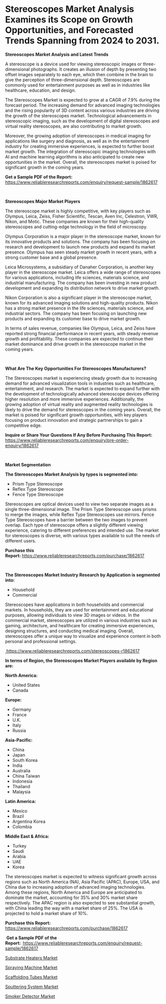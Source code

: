 <p><h1>Stereoscopes Market Analysis Examines its Scope on Growth Opportunities, and Forecasted Trends Spanning from 2024 to 2031.</h1></p><p><strong>Stereoscopes Market Analysis and Latest Trends</strong></p>
<p><p>A stereoscope is a device used for viewing stereoscopic images or three-dimensional photographs. It creates an illusion of depth by presenting two offset images separately to each eye, which then combine in the brain to give the perception of three-dimensional depth. Stereoscopes are commonly used for entertainment purposes as well as in industries like healthcare, education, and design.</p><p>The Stereoscopes Market is expected to grow at a CAGR of 7.9% during the forecast period. The increasing demand for advanced imaging technologies and the rising popularity of 3D content across various industries are driving the growth of the stereoscopes market. Technological advancements in stereoscopic imaging, such as the development of digital stereoscopes and virtual reality stereoscopes, are also contributing to market growth.</p><p>Moreover, the growing adoption of stereoscopes in medical imaging for applications like surgery and diagnosis, as well as in the entertainment industry for creating immersive experiences, is expected to further boost market growth. The integration of stereoscopic imaging technologies with AI and machine learning algorithms is also anticipated to create new opportunities in the market. Overall, the stereoscopes market is poised for significant growth in the coming years.</p></p>
<p><strong>Get a Sample PDF of the Report:&nbsp;</strong> <a href="https://www.reliableresearchreports.com/enquiry/request-sample/1862617">https://www.reliableresearchreports.com/enquiry/request-sample/1862617</a></p>
<p>&nbsp;</p>
<p><strong>Stereoscopes Major Market Players</strong></p>
<p><p>The stereoscope market is highly competitive, with key players such as Olympus, Leica, Zeiss, Fisher Scientific, Tescan, Aven Inc, Celestron, VWR, Nikon, and Motic. These companies are known for their high-quality stereoscopes and cutting-edge technology in the field of microscopy.</p><p>Olympus Corporation is a major player in the stereoscope market, known for its innovative products and solutions. The company has been focusing on research and development to launch new products and expand its market presence. Olympus has seen steady market growth in recent years, with a strong customer base and a global presence.</p><p>Leica Microsystems, a subsidiary of Danaher Corporation, is another key player in the stereoscope market. Leica offers a wide range of stereoscopes for various applications, including life sciences, materials science, and industrial manufacturing. The company has been investing in new product development and expanding its distribution network to drive market growth.</p><p>Nikon Corporation is also a significant player in the stereoscope market, known for its advanced imaging solutions and high-quality products. Nikon has a strong market presence in the life sciences, materials science, and industrial sectors. The company has been focusing on launching new products and expanding its customer base to drive market growth.</p><p>In terms of sales revenue, companies like Olympus, Leica, and Zeiss have reported strong financial performance in recent years, with steady revenue growth and profitability. These companies are expected to continue their market dominance and drive growth in the stereoscope market in the coming years.</p></p>
<p>&nbsp;</p>
<p><strong>What Are The Key Opportunities For Stereoscopes Manufacturers?</strong></p>
<p><p>The Stereoscopes market is experiencing steady growth due to increasing demand for advanced visualization tools in industries such as healthcare, entertainment, and research. The market is expected to expand further with the development of technologically advanced stereoscope devices offering higher resolution and more immersive experiences. Additionally, the growing adoption of virtual reality and augmented reality technologies is likely to drive the demand for stereoscopes in the coming years. Overall, the market is poised for significant growth opportunities, with key players focusing on product innovation and strategic partnerships to gain a competitive edge.</p></p>
<p><strong>Inquire or Share Your Questions If Any Before Purchasing This Report:</strong> <a href="https://www.reliableresearchreports.com/enquiry/pre-order-enquiry/1862617">https://www.reliableresearchreports.com/enquiry/pre-order-enquiry/1862617</a></p>
<p>&nbsp;</p>
<p><strong>Market Segmentation</strong></p>
<p><strong>The Stereoscopes Market Analysis by types is segmented into:</strong></p>
<p><ul><li>Prism Type Stereoscope</li><li>Reflex Type Stereoscope</li><li>Fence Type Stereoscope</li></ul></p>
<p><p>Stereoscopes are optical devices used to view two separate images as a single three-dimensional image. The Prism Type Stereoscope uses prisms to merge the images, while Reflex Type Stereoscopes use mirrors. Fence Type Stereoscopes have a barrier between the two images to prevent overlap. Each type of stereoscope offers a slightly different viewing experience, catering to different preferences and intended use. The market for stereoscopes is diverse, with various types available to suit the needs of different users.</p></p>
<p><strong>Purchase this Report:&nbsp;</strong><a href="https://www.reliableresearchreports.com/purchase/1862617">https://www.reliableresearchreports.com/purchase/1862617</a></p>
<p>&nbsp;</p>
<p><strong>The Stereoscopes Market Industry Research by Application is segmented into:</strong></p>
<p><ul><li>Household</li><li>Commercial</li></ul></p>
<p><p>Stereoscopes have applications in both households and commercial markets. In households, they are used for entertainment and educational purposes, allowing individuals to view 3D images or videos. In the commercial market, stereoscopes are utilized in various industries such as gaming, architecture, and healthcare for creating immersive experiences, designing structures, and conducting medical imaging. Overall, stereoscopes offer a unique way to visualize and experience content in both personal and professional settings.</p></p>
<p><a href="https://www.reliableresearchreports.com/stereoscopes-r1862617">&nbsp;https://www.reliableresearchreports.com/stereoscopes-r1862617</a></p>
<p><strong>In terms of Region, the Stereoscopes Market Players available by Region are:</strong></p>
<p>
    <p> <strong> North America: </strong>
        <ul>
            <li>United States</li>
            <li>Canada</li>
        </ul>
        </p> 
    <p> <strong> Europe: </strong>
        <ul>
            <li>Germany</li>
            <li>France</li>
            <li>U.K.</li>
            <li>Italy</li>
            <li>Russia</li>
        </ul>
        </p> 
    <p> <strong> Asia-Pacific: </strong>
        <ul>
            <li>China</li>
            <li>Japan</li>
            <li>South Korea</li>
            <li>India</li>
            <li>Australia</li>
            <li>China Taiwan</li>
            <li>Indonesia</li>
            <li>Thailand</li>
            <li>Malaysia</li>
        </ul>
        </p> 
    <p> <strong> Latin America: </strong>
        <ul>
            <li>Mexico</li>
            <li>Brazil</li>
            <li>Argentina Korea</li>
            <li>Colombia</li>
        </ul>
        </p> 
    <p> <strong> Middle East & Africa: </strong>
        <ul>
            <li>Turkey</li>
            <li>Saudi</li>
            <li>Arabia</li>
            <li>UAE</li>
            <li>Korea</li>
        </ul>
    </p>
    </p>
<p><p>The stereoscopes market is expected to witness significant growth across regions such as North America (NA), Asia Pacific (APAC), Europe, USA, and China due to increasing adoption of advanced imaging technologies. Among these regions, North America and Europe are anticipated to dominate the market, accounting for 35% and 30% market share respectively. The APAC region is also expected to see substantial growth, with China leading the way with a market share of 25%. The USA is projected to hold a market share of 10%.</p></p>
<p><strong>Purchase this Report: </strong><a href="https://www.reliableresearchreports.com/purchase/1862617">https://www.reliableresearchreports.com/purchase/1862617</a></p>
<p>&nbsp;<strong>Get a Sample PDF of the Report:&nbsp;&nbsp;</strong><a href="https://www.reliableresearchreports.com/enquiry/request-sample/1862617">https://www.reliableresearchreports.com/enquiry/request-sample/1862617</a></p>
<p><strong></strong></p>
<p><p><a href="https://github.com/hzxpgedq27/Market-Research-Report-List-1/blob/main/substrate-heaters-market.md">Substrate Heaters Market</a></p><p><a href="https://github.com/mdinislamsheik/Market-Research-Report-List-1/blob/main/spraying-machine-market.md">Spraying Machine Market</a></p><p><a href="https://github.com/sardarp081/Market-Research-Report-List-2/blob/main/scaffolding-tubes-market.md">Scaffolding Tubes Market</a></p><p><a href="https://github.com/waylose1223/Market-Research-Report-List-2/blob/main/sputtering-system-market.md">Sputtering System Market</a></p><p><a href="https://github.com/NorbertYates/Market-Research-Report-List-6/blob/main/smoker-detector-market.md">Smoker Detector Market</a></p></p>